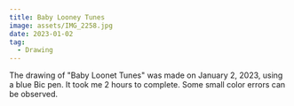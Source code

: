 ```yaml
---
title: Baby Looney Tunes
image: assets/IMG_2258.jpg
date: 2023-01-02
tag:
  - Drawing
---
```


The drawing of "Baby Loonet Tunes" was made on January 2, 2023, using a blue Bic pen. It took me 2 hours to complete. Some small color errors can be observed.
